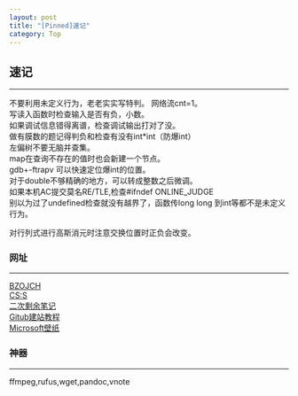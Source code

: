 ```yaml
---
layout: post
title: "[Pinned]速记"
category: Top
---
```


## 速记

---
不要利用未定义行为，老老实实写特判。
网络流cnt=1。  
写读入函数时检查输入是否有负，小数。  
如果调试信息错得离谱，检查调试输出打对了没。  
做有膜数的题记得判负和检查有没有int*int（防爆int）  
左偏树不要无脑并查集。  
map在查询不存在的值时也会新建一个节点。  
gdb+-ftrapv 可以快速定位爆int的位置。  
对于double不够精确的地方，可以转成整数之后微调。  
如果本机AC提交莫名RE/TLE,检查#ifndef ONLINE_JUDGE  
别以为过了undefined检查就没有越界了，函数传long long 到int等都不是未定义行为。

对行列式进行高斯消元时注意交换位置时正负会改变。


### 网址

---
[BZOJCH](http://ruanx.pw/bzojch/)  
[CS:S](http://se7en.ws)  
[二次剩余笔记](https://blog.csdn.net/a_crazy_czy/article/details/51959546)  
[Gitub建站教程](http://yanping.me/cn/blog/2012/03/18/github-pages-step-by-step/)  
[Microsoft壁纸](https://support.microsoft.com/zh-cn/help/18826)  

### 神器

---
ffmpeg,rufus,wget,pandoc,vnote  
